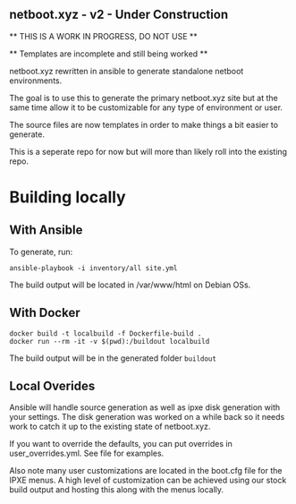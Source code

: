 ## netboot.xyz - v2 - Under Construction

** THIS IS A WORK IN PROGRESS, DO NOT USE **

** Templates are incomplete and still being worked ** 

netboot.xyz rewritten in ansible to generate standalone netboot environments.

The goal is to use this to generate the primary netboot.xyz site 
but at the same time allow it to be customizable for any type of environment or user.

The source files are now templates in order to make things a bit easier to generate.

This is a seperate repo for now but will more than likely roll into the existing repo.

# Building locally

## With Ansible

To generate, run:

```
ansible-playbook -i inventory/all site.yml
```

The build output will be located in /var/www/html on Debian OSs.

## With Docker

```
docker build -t localbuild -f Dockerfile-build .
docker run --rm -it -v $(pwd):/buildout localbuild
```

The build output will be in the generated folder `buildout`

## Local Overides

Ansible will handle source generation as well as ipxe disk generation with your settings.  The disk generation was worked on a while back so it needs work to catch it up to the existing state of netboot.xyz.

If you want to override the defaults, you can put overrides in user_overrides.yml.  See file for examples.

Also note many user customizations are located in the boot.cfg file for the IPXE menus. A high level of customization can be achieved using our stock build output and hosting this along with the menus locally. 

